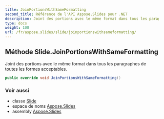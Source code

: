 ```yaml
---
title: JoinPortionsWithSameFormatting
second_title: Référence de l'API Aspose.Slides pour .NET
description: Joint des portions avec le même format dans tous les paragraphes de toutes les formes acceptables.
type: docs
weight: 100
url: /fr/aspose.slides/slide/joinportionswithsameformatting/
---
```


## Méthode Slide.JoinPortionsWithSameFormatting

Joint des portions avec le même format dans tous les paragraphes de toutes les formes acceptables.

```csharp
public override void JoinPortionsWithSameFormatting()
```

### Voir aussi

* classe [Slide](../../slide)
* espace de noms [Aspose.Slides](../../slide)
* assembly [Aspose.Slides](../../../)

<!-- NE PAS ÉDITER : généré par xmldocmd pour Aspose.Slides.dll -->